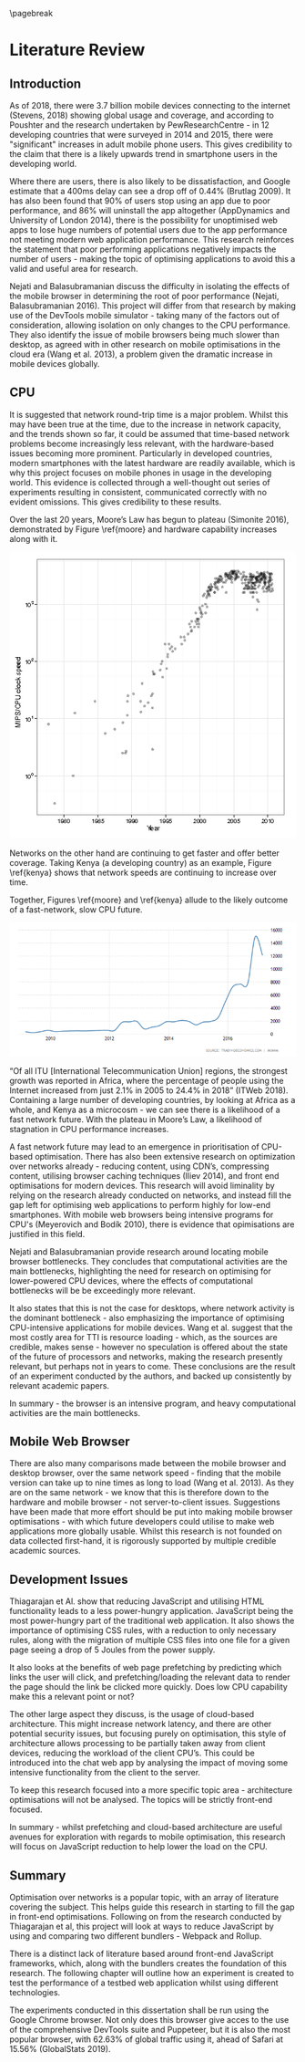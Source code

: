 \pagebreak

# Literature Review

## Introduction
As of 2018, there were 3.7 billion mobile devices connecting to the internet (Stevens, 2018) 
showing global usage and coverage, and according to Poushter and the
research undertaken by PewResearchCentre - in 12 developing countries that
were surveyed in 2014 and 2015, there were "significant" increases in
adult mobile phone users. This gives credibility to the claim that
there is a likely upwards trend in smartphone users in the developing world.

Where there are users, there is also likely to be dissatisfaction,
and Google estimate that a 400ms delay can see a drop off of 0.44% (Brutlag 2009).
It has also been found that 90% of users stop using an app due to poor performance, and 86% will uninstall 
the app altogether (AppDynamics and University of London 2014), there is the possibility for 
unoptimised web apps to lose huge numbers of potential users due to the app performance not meeting 
modern web application performance. This research reinforces the statement
that poor performing applications negatively impacts the number of users - 
making the topic of optimising applications to avoid this a valid and
useful area for research.

Nejati and Balasubramanian discuss the difficulty in isolating the effects of the mobile browser in 
determining the root of poor performance (Nejati, Balasubramanian 2016). This project will differ 
from that research by making use of the DevTools mobile simulator - taking many of 
the factors out of consideration, allowing isolation on only changes to the CPU performance. They 
also identify the issue of mobile browsers being much slower than desktop, as agreed with in other 
research on mobile optimisations in the cloud era (Wang et al. 2013), a problem given the dramatic 
increase in mobile devices globally.

## CPU

It is suggested that network round-trip time is a major problem. Whilst this may have been true at the 
time, due to the increase in network capacity, and the trends shown so far, it could be assumed that 
time-based network problems become increasingly less relevant, with the hardware-based issues becoming 
more prominent. Particularly in developed countries, modern smartphones with the latest hardware are 
readily available, which is why this project focuses on mobile phones in usage in the developing world.
This evidence is collected through a well-thought out series of experiments resulting
in consistent, communicated correctly with no evident omissions. This gives
credibility to these results.

Over the last 20 years, Moore’s Law has begun to plateau (Simonite 2016), demonstrated by Figure \ref{moore} 
and hardware capability increases along with it. 

![Moore's Law Plateau \label{moore}](./images/moore.png)

Networks on the other hand are continuing to get faster and offer better coverage.  Taking Kenya (a developing 
country) as an example, Figure \ref{kenya} shows that network speeds are continuing to increase over time.

Together, Figures \ref{moore} and \ref{kenya} allude to the likely outcome of a fast-network, slow CPU future.


![Kenyan Network Speeds \label{kenya}](./images/kenya_network.png)

“Of all ITU [International Telecommunication Union] regions, the strongest 
growth was reported in Africa, where the percentage of people using the 
Internet increased from just 2.1% in 2005 to 24.4% in 2018” (ITWeb 2018). 
Containing a large number of developing countries, by looking at Africa as 
a whole, and Kenya as a microcosm - we can see there is a likelihood of a 
fast network future. With the plateau in Moore’s Law, a likelihood of 
stagnation in CPU performance increases. 

A fast network future may lead to an emergence in prioritisation of CPU-based 
optimisation. There has also been extensive 
research on optimization over networks already - reducing content, using 
CDN’s, compressing content, utilising browser caching techniques (Iliev 2014), 
and front end optimisations for modern devices. This research will avoid 
liminality by relying on the research already conducted on networks, and 
instead fill the gap left for optimising web applications to perform highly 
for low-end smartphones. With mobile web browsers being intensive programs for
CPU's (Meyerovich and Bodík 2010), there is evidence that opimisations are
justified in this field.

Nejati and Balasubramanian provide research around locating mobile browser bottlenecks. 
They concludes that computational activities are the main bottlenecks, highlighting 
the need for research on optimising for lower-powered CPU devices, where the 
effects of computational bottlenecks will be be exceedingly more relevant.

It also states that this is not the case for desktops, where network activity 
is the dominant bottleneck - also emphasizing the importance of optimising 
CPU-intensive applications for mobile devices. Wang et al. suggest that 
the most costly area for TTI is resource loading - which, as the sources are 
credible, makes sense - however no speculation is offered about the state of 
the future of processors and networks, making the research presently relevant, 
but perhaps not in years to come. These conclusions are the result of
an experiment conducted by the authors, and backed up consistently
by relevant academic papers.

In summary - the browser is an intensive program, and heavy computational
activities are the main bottlenecks.

## Mobile Web Browser

There are also many comparisons made between the mobile browser and 
desktop browser, over the same network speed - finding that the mobile
version can take up to nine times as long to load (Wang et al. 2013). As they are on the 
same network - we know that this is therefore down to the hardware and
mobile browser - not server-to-client issues. Suggestions have been 
made that more effort should be put into making mobile browser 
optimisations - with which future developers could utilise to make web
applications more globally usable. Whilst this research is not founded
on data collected first-hand, it is rigorously supported by multiple
credible academic sources.

## Development Issues

Thiagarajan et Al. show that reducing JavaScript and utilising HTML functionality leads to 
a less power-hungry application. JavaScript being the most power-hungry 
part of the traditional web application. It also shows the importance of 
optimising CSS rules, with a reduction to only necessary rules, along with 
the migration of multiple CSS files into one file for a given page seeing 
a drop of 5 Joules from the power supply.

It also looks at the benefits of web page prefetching by predicting which 
links the user will click, and prefetching/loading the relevant data to render 
the page should the link be clicked more quickly. Does low CPU capability make 
this a relevant point or not? 

The other large aspect they discuss, is the usage of cloud-based architecture. 
This might increase network latency, and there are other potential security issues, 
but focusing purely on optimisation, this style of architecture allows processing 
to be partially taken away from client devices, reducing the workload of the client 
CPU’s. This could be introduced into the chat web app by analysing the impact of 
moving some intensive functionality from the client to the server.

To keep this research focused into a more specific topic area - architecture optimisations
will not be analysed. The topics will be strictly front-end focused.

In summary - whilst prefetching and cloud-based architecture are useful
avenues for exploration with regards to mobile optimisation, this research
will focus on JavaScript reduction to help lower the load on the CPU.


## Summary

Optimisation over networks is a popular topic, with an array of literature covering
the subject. This helps guide this research in starting to fill the gap in front-end optimisations.
Following on from the research conducted by Thiagarajan et al,
this project will look at ways to reduce JavaScript by using and comparing two
different bundlers - Webpack and Rollup.

There is a distinct lack of literature based around front-end JavaScript frameworks,
which, along with the bundlers creates the foundation of this research. The following
chapter will outline how an experiment is created to test the performance of a testbed
web application whilst using different technologies.

The experiments conducted in this dissertation shall be run using
the Google Chrome browser. Not only does this browser give acces to
the use of the comprehensive DevTools suite and Puppeteer, but it
is also the most popular browser, with 62.63% of global traffic using
it, ahead of Safari at 15.56% (GlobalStats 2019).
